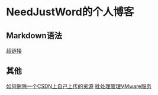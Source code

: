 ﻿
# NeedJustWord的个人博客
## Markdown语法
[超链接](Blog/Markdown语法/超链接.md)
## 其他
[如何删除一个CSDN上自己上传的资源](Blog/其他/如何删除一个CSDN上自己上传的资源.md)
[批处理管理VMware服务](Blog/其他/批处理管理VMware服务.md)

